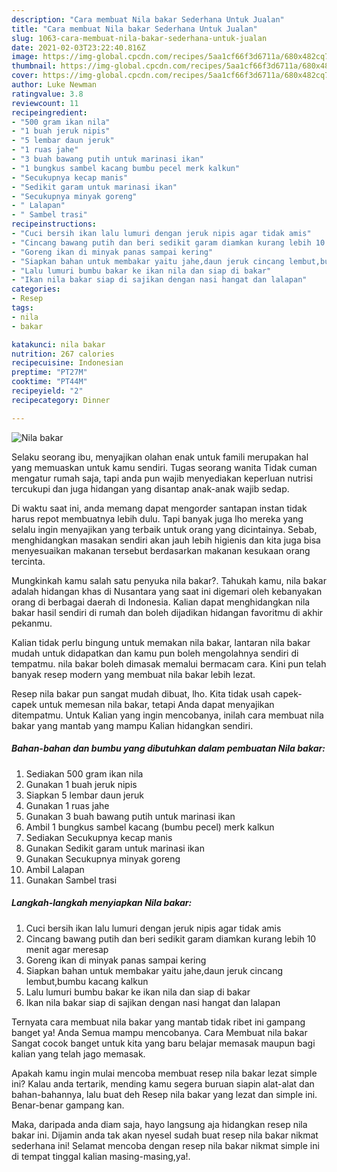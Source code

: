 ```yaml
---
description: "Cara membuat Nila bakar Sederhana Untuk Jualan"
title: "Cara membuat Nila bakar Sederhana Untuk Jualan"
slug: 1063-cara-membuat-nila-bakar-sederhana-untuk-jualan
date: 2021-02-03T23:22:40.816Z
image: https://img-global.cpcdn.com/recipes/5aa1cf66f3d6711a/680x482cq70/nila-bakar-foto-resep-utama.jpg
thumbnail: https://img-global.cpcdn.com/recipes/5aa1cf66f3d6711a/680x482cq70/nila-bakar-foto-resep-utama.jpg
cover: https://img-global.cpcdn.com/recipes/5aa1cf66f3d6711a/680x482cq70/nila-bakar-foto-resep-utama.jpg
author: Luke Newman
ratingvalue: 3.8
reviewcount: 11
recipeingredient:
- "500 gram ikan nila"
- "1 buah jeruk nipis"
- "5 lembar daun jeruk"
- "1 ruas jahe"
- "3 buah bawang putih untuk marinasi ikan"
- "1 bungkus sambel kacang bumbu pecel merk kalkun"
- "Secukupnya kecap manis"
- "Sedikit garam untuk marinasi ikan"
- "Secukupnya minyak goreng"
- " Lalapan"
- " Sambel trasi"
recipeinstructions:
- "Cuci bersih ikan lalu lumuri dengan jeruk nipis agar tidak amis"
- "Cincang bawang putih dan beri sedikit garam diamkan kurang lebih 10 menit agar meresap"
- "Goreng ikan di minyak panas sampai kering"
- "Siapkan bahan untuk membakar yaitu jahe,daun jeruk cincang lembut,bumbu kacang kalkun"
- "Lalu lumuri bumbu bakar ke ikan nila dan siap di bakar"
- "Ikan nila bakar siap di sajikan dengan nasi hangat dan lalapan"
categories:
- Resep
tags:
- nila
- bakar

katakunci: nila bakar 
nutrition: 267 calories
recipecuisine: Indonesian
preptime: "PT27M"
cooktime: "PT44M"
recipeyield: "2"
recipecategory: Dinner

---
```



![Nila bakar](https://img-global.cpcdn.com/recipes/5aa1cf66f3d6711a/680x482cq70/nila-bakar-foto-resep-utama.jpg)

Selaku seorang ibu, menyajikan olahan enak untuk famili merupakan hal yang memuaskan untuk kamu sendiri. Tugas seorang  wanita Tidak cuman mengatur rumah saja, tapi anda pun wajib menyediakan keperluan nutrisi tercukupi dan juga hidangan yang disantap anak-anak wajib sedap.

Di waktu  saat ini, anda memang dapat mengorder santapan instan tidak harus repot membuatnya lebih dulu. Tapi banyak juga lho mereka yang selalu ingin menyajikan yang terbaik untuk orang yang dicintainya. Sebab, menghidangkan masakan sendiri akan jauh lebih higienis dan kita juga bisa menyesuaikan makanan tersebut berdasarkan makanan kesukaan orang tercinta. 



Mungkinkah kamu salah satu penyuka nila bakar?. Tahukah kamu, nila bakar adalah hidangan khas di Nusantara yang saat ini digemari oleh kebanyakan orang di berbagai daerah di Indonesia. Kalian dapat menghidangkan nila bakar hasil sendiri di rumah dan boleh dijadikan hidangan favoritmu di akhir pekanmu.

Kalian tidak perlu bingung untuk memakan nila bakar, lantaran nila bakar mudah untuk didapatkan dan kamu pun boleh mengolahnya sendiri di tempatmu. nila bakar boleh dimasak memalui bermacam cara. Kini pun telah banyak resep modern yang membuat nila bakar lebih lezat.

Resep nila bakar pun sangat mudah dibuat, lho. Kita tidak usah capek-capek untuk memesan nila bakar, tetapi Anda dapat menyajikan ditempatmu. Untuk Kalian yang ingin mencobanya, inilah cara membuat nila bakar yang mantab yang mampu Kalian hidangkan sendiri.

<!--inarticleads1-->

##### Bahan-bahan dan bumbu yang dibutuhkan dalam pembuatan Nila bakar:

1. Sediakan 500 gram ikan nila
1. Gunakan 1 buah jeruk nipis
1. Siapkan 5 lembar daun jeruk
1. Gunakan 1 ruas jahe
1. Gunakan 3 buah bawang putih untuk marinasi ikan
1. Ambil 1 bungkus sambel kacang (bumbu pecel) merk kalkun
1. Sediakan Secukupnya kecap manis
1. Gunakan Sedikit garam untuk marinasi ikan
1. Gunakan Secukupnya minyak goreng
1. Ambil  Lalapan
1. Gunakan  Sambel trasi




<!--inarticleads2-->

##### Langkah-langkah menyiapkan Nila bakar:

1. Cuci bersih ikan lalu lumuri dengan jeruk nipis agar tidak amis
1. Cincang bawang putih dan beri sedikit garam diamkan kurang lebih 10 menit agar meresap
1. Goreng ikan di minyak panas sampai kering
1. Siapkan bahan untuk membakar yaitu jahe,daun jeruk cincang lembut,bumbu kacang kalkun
1. Lalu lumuri bumbu bakar ke ikan nila dan siap di bakar
1. Ikan nila bakar siap di sajikan dengan nasi hangat dan lalapan




Ternyata cara membuat nila bakar yang mantab tidak ribet ini gampang banget ya! Anda Semua mampu mencobanya. Cara Membuat nila bakar Sangat cocok banget untuk kita yang baru belajar memasak maupun bagi kalian yang telah jago memasak.

Apakah kamu ingin mulai mencoba membuat resep nila bakar lezat simple ini? Kalau anda tertarik, mending kamu segera buruan siapin alat-alat dan bahan-bahannya, lalu buat deh Resep nila bakar yang lezat dan simple ini. Benar-benar gampang kan. 

Maka, daripada anda diam saja, hayo langsung aja hidangkan resep nila bakar ini. Dijamin anda tak akan nyesel sudah buat resep nila bakar nikmat sederhana ini! Selamat mencoba dengan resep nila bakar nikmat simple ini di tempat tinggal kalian masing-masing,ya!.

